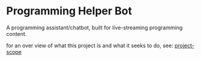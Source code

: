 # Programming Helper Bot
A programming assistant/chatbot, built for live-streaming programming content.

for an over view of what this project is and what it seeks to do, see: [project-scope](project-scope.md)
